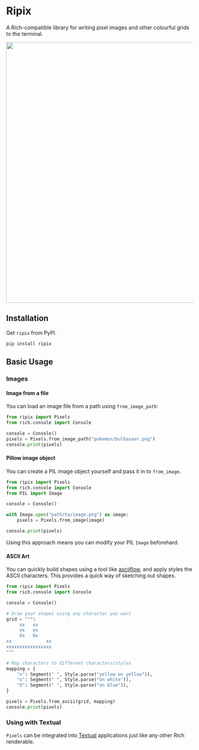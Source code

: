 # Ripix

A Rich-compatible library for writing pixel images and other colourful grids to the
terminal.

<p align="center">
<img width="700" src="https://user-images.githubusercontent.com/5740731/200676207-8e9c9465-628b-40de-ba0b-410612f2bd7c.svg" />
</p>

## Installation

Get `ripix` from PyPI.

```
pip install ripix
```

## Basic Usage

### Images

#### Image from a file

You can load an image file from a path using `from_image_path`:

```python
from ripix import Pixels
from rich.console import Console

console = Console()
pixels = Pixels.from_image_path("pokemon/bulbasaur.png")
console.print(pixels)
```

#### Pillow image object

You can create a PIL image object yourself and pass it in to `from_image`.

```python
from ripix import Pixels
from rich.console import Console
from PIL import Image

console = Console()

with Image.open("path/to/image.png") as image:
    pixels = Pixels.from_image(image)

console.print(pixels)
```

Using this approach means you can modify your PIL `Image` beforehard.

#### ASCII Art

You can quickly build shapes using a tool like [asciiflow](https://asciiflow.com), and
apply styles the ASCII characters. This provides a quick way of sketching out shapes.

```python
from ripix import Pixels
from rich.console import Console

console = Console()

# Draw your shapes using any character you want
grid = """\
     xx   xx
     ox   ox
     Ox   Ox
xx             xx
xxxxxxxxxxxxxxxxx
"""

# Map characters to different characters/styles
mapping = {
    "x": Segment(" ", Style.parse("yellow on yellow")),
    "o": Segment(" ", Style.parse("on white")),
    "O": Segment(" ", Style.parse("on blue")),
}

pixels = Pixels.from_ascii(grid, mapping)
console.print(pixels)
```

### Using with Textual

`Pixels` can be integrated into [Textual](https://github.com/Textualize/textual)
applications just like any other Rich renderable.

